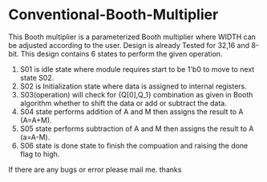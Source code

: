 # Conventional-Booth-Multiplier

This Booth multiplier is a parameterized Booth multiplier where WIDTH can be adjusted according to the user.
Design is already Tested for 32,16 and 8-bit.
This design contains 6 states to perform the given operation.
1. S01 is idle state where module requires start to be 1'b0 to move to next state S02.
2. S02 is Initialization state where data is assigned to internal registers.
3. S03(operation) will check for  {Q[0],Q_1} combination as given in Booth algorithm whether to shift the data or add or subtract the     data.
4. S04 state performs addition of A and M then assigns the result to A (A=A+M).
5. S05 state performs subtraction of A and M then assigns the result to A (a=A-M).
6. S06 state is done state to finish the compuation and raising the done flag to high.

If there are any bugs or error please mail me. thanks
